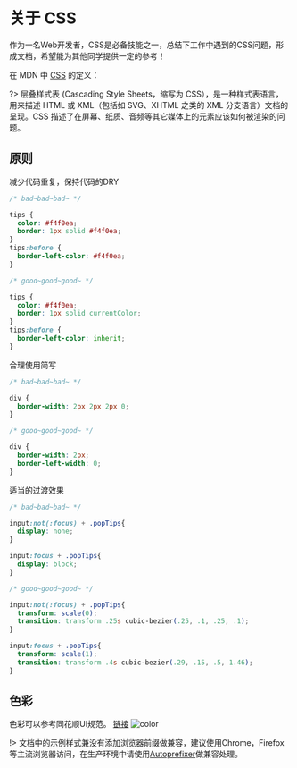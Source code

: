 
# 关于 CSS

作为一名Web开发者，CSS是必备技能之一，总结下工作中遇到的CSS问题，形成文档，希望能为其他同学提供一定的参考！

在 MDN 中 [CSS](https://developer.mozilla.org/zh-CN/docs/Web/CSS) 的定义：

?> 层叠样式表 (Cascading Style Sheets，缩写为 CSS），是一种样式表语言，用来描述 HTML 或 XML（包括如 SVG、XHTML 之类的 XML 分支语言）文档的呈现。CSS 描述了在屏幕、纸质、音频等其它媒体上的元素应该如何被渲染的问题。

<!-- 笔者眼中的 CSS 定义：

?> 一门给予用户视觉上愉悦的“语言”，一门值得web开发者不断探索的语言。 -->

## 原则

减少代码重复，保持代码的DRY

```css
/* bad~bad~bad~ */

tips {
  color: #f4f0ea;
  border: 1px solid #f4f0ea;
}
tips:before {
  border-left-color: #f4f0ea;
}

/* good~good~good~ */

tips {
  color: #f4f0ea;
  border: 1px solid currentColor;
}
tips:before {
  border-left-color: inherit;
}
```

合理使用简写

```css
/* bad~bad~bad~ */

div {
  border-width: 2px 2px 2px 0;
}

/* good~good~good~ */

div {
  border-width: 2px; 
  border-left-width: 0;
}
```

适当的过渡效果

```css
/* bad~bad~bad~ */

input:not(:focus) + .popTips{
  display: none;
}

input:focus + .popTips{
  display: block;
}

/* good~good~good~ */

input:not(:focus) + .popTips{
  transform: scale(0);
  transition: transform .25s cubic-bezier(.25, .1, .25, .1);
}

input:focus + .popTips{
  transform: scale(1);
  transition: transform .4s cubic-bezier(.29, .15, .5, 1.46);
}
```

## 色彩

色彩可以参考同花顺UI规范。
[链接](http://datav.iwencai.com/resource/page/index.html#/hxmui-doc?markpath=%2F01.Mobile%2F00.Basic%2F01.%E8%89%B2%E5%BD%A9Color.html)
![color](https://u.thsi.cn/imgsrc/neican/d7ff7b8b3bd7226b0fd56b0c97b60ae6.png)

!> 文档中的示例样式兼没有添加浏览器前缀做兼容，建议使用Chrome，Firefox等主流浏览器访问，在生产环境中请使用[Autoprefixer](https://www.npmjs.com/package/autoprefixer)做兼容处理。
